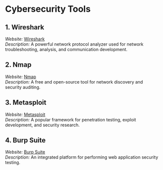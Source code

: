 # Cybersecurity Tools  

## 1. Wireshark  
*Website:* [Wireshark](https://www.wireshark.org/)  
*Description:* A powerful network protocol analyzer used for network troubleshooting, analysis, and communication development.  

## 2. Nmap  
*Website:* [Nmap](https://nmap.org/)  
*Description:* A free and open-source tool for network discovery and security auditing.  

## 3. Metasploit  
*Website:* [Metasploit](https://www.metasploit.com/)  
*Description:* A popular framework for penetration testing, exploit development, and security research.  

## 4. Burp Suite  
*Website:* [Burp Suite](https://portswigger.net/burp)  
*Description:* An integrated platform for performing web application security testing.
